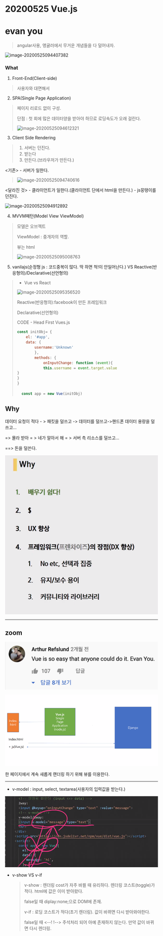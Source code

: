 # 20200525 Vue.js

# evan you 

> angular사용, 앵귤러에서 무거운 개념들을 다 덜어내자.

![image-20200525094407382](C:\Users\peach\AppData\Roaming\Typora\typora-user-images\image-20200525094407382.png)

### What

1. Front-End(Client-side)

> 사용자와 대면해서 

2. SPA(Single Page Application)

>페이지 리로드 없이 구성.
>
>단점 : 첫 회에 많은 데이터양을 받아야 하므로 로딩속도가 오래 걸린다.
>
>![image-20200525094612321](C:\Users\peach\AppData\Roaming\Typora\typora-user-images\image-20200525094612321.png)

3. Client Side Rendering

>1. 서버는 던진다.
>2. 받는다
>3. 만든다.(브라우저가 만든다.)

<기존> - 서버가 일한다.

>![image-20200525094740616](C:\Users\peach\AppData\Roaming\Typora\typora-user-images\image-20200525094740616.png)

<달라진 것> - 클라이언트가 일한다.(클라이언트 단에서 html을 만든다.) - js뭉탱이를 던진다.

![image-20200525094912892](C:\Users\peach\AppData\Roaming\Typora\typora-user-images\image-20200525094912892.png)

4. MVVM패턴(Model View ViewModel)

>모델은 오브젝트
>
> ViewModel : 중개자의 역할.
>
>뷰는 html
>
>
>
>![image-20200525095008763](C:\Users\peach\AppData\Roaming\Typora\typora-user-images\image-20200525095008763.png)

5. vanilajs(순정형 js : 코드중복이 많다. 딱 하면 척!이 안일어난다.) VS Reactive(반응형의)/Declarative(선언형의)

> - Vue vs React
>
> ![image-20200525095356520](C:\Users\peach\AppData\Roaming\Typora\typora-user-images\image-20200525095356520.png)
>
> Reactive(반응형의):facebook이 만든 프레임워크
>
> 
>
> 
>
> Declarative(선언형의)
>
> CODE - Head First Vues.js
>
> ```js
> const initObj= {
>     el: '#app',
>     data: {
>         username:'Unknown'
>         },
>         methods: {
>             onInputChange: function (event){
>             this.username = event.target.value
> }
> }
> }
> 
> 	const app = new Vue(initObj)
> ```
>
> 

## Why

데이터 요청이 적다 - > 패킷을 덜쓰고 -> 데이터를 덜쓰고->핸드폰 데이터 용량을 덜쓰고...

=> 몰라 받아 = > 네가 알아서 해 = > 서버 측 리소스를 덜쓰고...

==> 돈을 덜쓴다.

![image-20200525101117886](assets/image-20200525101117886.png)



---

## zoom

![image-20200525140746955](assets/image-20200525140746955.png)



![image-20200525122115671](assets/image-20200525122115671.png)

한 페이지에서 계속 새롭게 랜더링 하기 위해 뷰를 이용한다.



----

- v-model : input, select, textarea(사용자의 입력값을 받는다.)

![image-20200525144800913](assets/image-20200525144800913.png)

- v-show VS v-if

  > v-show : 렌더링 cost가 자주 바뀔 때 유리하다. 렌더링 코스트(toggle)가 적다. html에 값은 이미 받아왔다.
  >
  > false일 때 diplay:none;으로 DOM에 존재.
  >
  > v-if : 로딩 코스트가 적다(초기 렌더링). 값이 바뀌면 다시 받아와야한다.
  >
  > false일 때 <--! !--> 주석처리 되어 아예 존재하지 않는다. 만약 값이 바뀌면 다시 렌더링.
